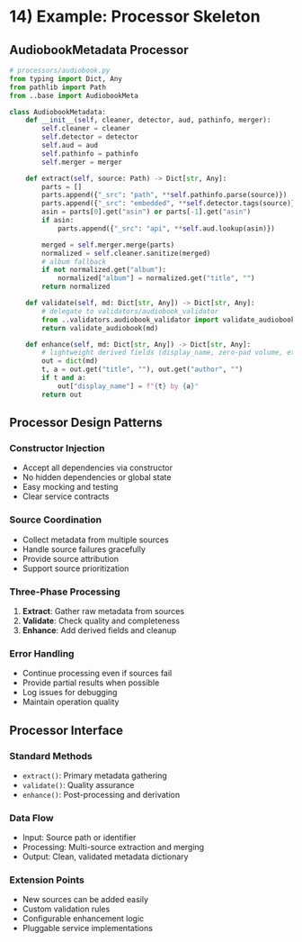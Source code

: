 # 14) Example: Processor Skeleton

## AudiobookMetadata Processor

```python
# processors/audiobook.py
from typing import Dict, Any
from pathlib import Path
from ..base import AudiobookMeta

class AudiobookMetadata:
    def __init__(self, cleaner, detector, aud, pathinfo, merger):
        self.cleaner = cleaner
        self.detector = detector
        self.aud = aud
        self.pathinfo = pathinfo
        self.merger = merger

    def extract(self, source: Path) -> Dict[str, Any]:
        parts = []
        parts.append({"_src": "path", **self.pathinfo.parse(source)})
        parts.append({"_src": "embedded", **self.detector.tags(source)})  # optional
        asin = parts[0].get("asin") or parts[-1].get("asin")
        if asin:
            parts.append({"_src": "api", **self.aud.lookup(asin)})

        merged = self.merger.merge(parts)
        normalized = self.cleaner.sanitize(merged)
        # album fallback
        if not normalized.get("album"):
            normalized["album"] = normalized.get("title", "")
        return normalized

    def validate(self, md: Dict[str, Any]) -> Dict[str, Any]:
        # delegate to validators/audiobook_validator
        from ..validators.audiobook_validator import validate_audiobook
        return validate_audiobook(md)

    def enhance(self, md: Dict[str, Any]) -> Dict[str, Any]:
        # lightweight derived fields (display_name, zero-pad volume, etc.)
        out = dict(md)
        t, a = out.get("title", ""), out.get("author", "")
        if t and a:
            out["display_name"] = f"{t} by {a}"
        return out
```

## Processor Design Patterns

### Constructor Injection
- Accept all dependencies via constructor
- No hidden dependencies or global state
- Easy mocking and testing
- Clear service contracts

### Source Coordination
- Collect metadata from multiple sources
- Handle source failures gracefully
- Provide source attribution
- Support source prioritization

### Three-Phase Processing
1. **Extract**: Gather raw metadata from sources
2. **Validate**: Check quality and completeness
3. **Enhance**: Add derived fields and cleanup

### Error Handling
- Continue processing even if sources fail
- Provide partial results when possible
- Log issues for debugging
- Maintain operation quality

## Processor Interface

### Standard Methods
- `extract()`: Primary metadata gathering
- `validate()`: Quality assurance
- `enhance()`: Post-processing and derivation

### Data Flow
- Input: Source path or identifier
- Processing: Multi-source extraction and merging
- Output: Clean, validated metadata dictionary

### Extension Points
- New sources can be added easily
- Custom validation rules
- Configurable enhancement logic
- Pluggable service implementations
